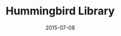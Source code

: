 ---
id: hummingbirdlibrary
layout: spotlight
collection: spotlight
type: spotlight
published: false

date: 2015-07-08
article:
  written_on: 2015-07-08
  updated_on: 2015-07-08
authors:
  - pbakaus

tags: 
- anime
- tracker
scores:
  pagespeed:
      speed: 46
      ux: 98
  webpagetest:
      value: 5000
      result: http://www.webpagetest.org/result/150708_M8_1KHT/

title: "Hummingbird Library"
link: http://hummingbirdlibrary.com/
developer: Leif Thomas

description: "A refreshingly new frontend to Hummingbird, a popular anime watch-tracker and discovery site."
pros: |
  Anime fans (like me – that view count on the screenshot is real!) have long been obsessed with keeping track of what they watched. Popular sites in this space include AniDB and MyAnimeList, but [Hummingbird](http://hummingbird.me) is the by far best-looking of them all.

  Yet, [Hummingbird Library](http://hummingbirdlibrary.com/), which sits on top of the existing Hummingbird API, goes one step further, built from scratch with Angular and Material Design. [Theme color](/web/fundamentals/device-access/stickyness/additional-customizations.html) and [manifest](/web/fundamentals/device-access/stickyness/web-app-manifest.html) make it look super integrated and installable on the home screen, and the whole experience feels very snappy, focussing on the core functionality of the main site.
cons: |
  **Performance**: The app would benefit greatly from utilizing a Service Worker to offline cache results and UI after initial page load, enabling gzip compression would dramatically improve load time and having a static, initial barebone layout in the HTML would improve perceived performance.

  **UX**: The flex box model used to display the list of shows works well with bigger screens but looses its appeal on smaller ones. A non centered, tighter version of the tiles would work much better on mobile devices.

interview:
  - question: Why the web?
    answer: |
      Developing for the web allows you to reach virtually every platform with a single codebase, which is a huge advantage when you're the sole developer. And thanks to great features like [Add to Homescreen](/web/fundamentals/device-access/stickyness), it's easy to give users an experience that is nearly identical to what they would get in a native application.
  - question: What worked really well during development?
    answer: |
      The [angular/material project](https://github.com/angular/material) on GitHub worked perfectly. It gave me everything I needed to start a project with AngularJS and Material Design.
  - question: If you could have any API to improve your app, what would it be?
    answer: |
      At the browser level, I think an API for performing voice searches within my web app could really help it. Android has added a lot of voice commands lately and the ability to use that sort of input on the mobile web would make for a great experience.
      
  - question: |
      Good news, we actually have that already :) Check out the Web Speech API.

      Finally, how did you market your app?
    answer: |
      I used Facebook, Google+, and Twitter to drive traffic to www.hummingbirdlibrary.com, but my biggest traffic spike happened after posting a link to it on reddit. It's a great way to target an audience that may have a genuine interest in what you're developing.

related:
-
    title: "Web App Manifest"
    href: fundamentals/device-access/stickyness/web-app-manifest.html
    section:
      id: stickyness
      title: "Add To Home Screen"
      href: fundamentals/device-access/stickyness/
-
    title: "Theme Color"
    href: fundamentals/device-access/stickyness/additional-customizations.html
    section:
      id: stickyness
      title: "Add To Home Screen"
      href: fundamentals/device-access/stickyness/
---